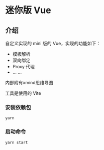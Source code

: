 # 迷你版 Vue

## 介绍

自定义实现的 mini 版的 Vue，实现的功能如下：

- 模板解析
- 双向绑定
- Proxy 代理
- ... ...

内部附有xmind思维导图

工具是使用的 Vite

### 安装依赖包

```shell
yarn
```

### 启动命令

```shell
yarn start
```
